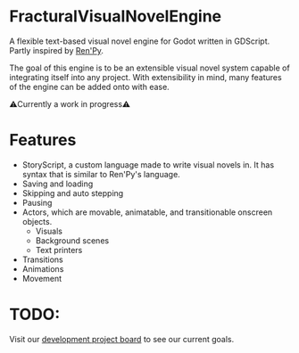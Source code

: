 # FracturalVisualNovelEngine

A flexible text-based visual novel engine for Godot written in GDScript. Partly inspired by [Ren'Py](https://www.renpy.org/doc/html/).

The goal of this engine is to be an extensible visual novel system capable of integrating itself into any project. With extensibility in mind, many features of the engine can be added onto with ease.

⚠️Currently a work in progress⚠️

# Features

- StoryScript, a custom language made to write visual novels in. It has syntax that is similar to Ren'Py's language.
- Saving and loading
- Skipping and auto stepping
- Pausing
- Actors, which are movable, animatable, and transitionable onscreen objects.
  - Visuals
  - Background scenes
  - Text printers
- Transitions
- Animations
- Movement

# TODO:

Visit our [development project board](https://github.com/Fractural/FracturalVisualNovelEngine/projects/1) to see our current goals.
